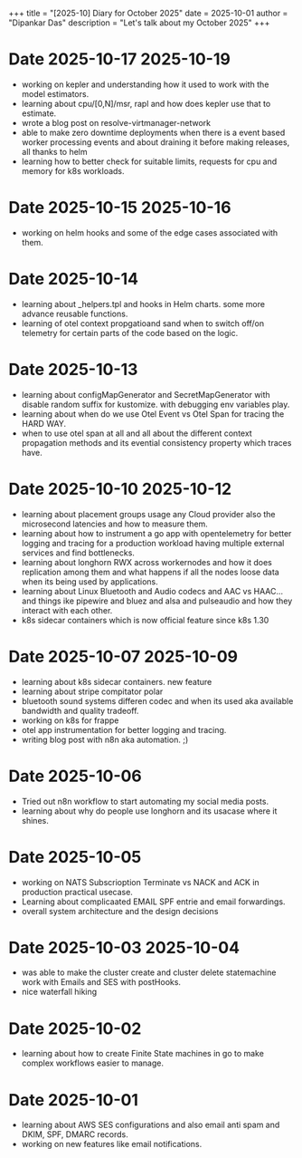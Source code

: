 +++
title = "[2025-10] Diary for October 2025"
date = 2025-10-01
author = "Dipankar Das"
description = "Let's talk about my October 2025"
+++

# Date 2025-10-17 2025-10-19
* working on kepler and understanding how it used to work with the model estimators.
* learning about cpu/\[0,N\]/msr, rapl and how does kepler use that to estimate.
* wrote a blog post on resolve-virtmanager-network
* able to make zero downtime deployments when there is a event based worker processing events and about draining it before making releases, all thanks to helm 
* learning how to better check for suitable limits, requests for cpu and memory for k8s workloads.

# Date 2025-10-15 2025-10-16
* working on helm hooks and some of the edge cases associated with them.

# Date 2025-10-14
* learning about _helpers.tpl and hooks in Helm charts. some more advance reusable functions.
* learning of otel context propgatioand sand when to switch off/on telemetry for certain parts of the code based on the logic.

# Date 2025-10-13
* learning about configMapGenerator and SecretMapGenerator with disable random suffix for kustomize. with debugging env variables play.
* learning about when do we use Otel Event vs Otel Span for tracing the HARD WAY.
* when to use otel span at all and all about the different context propagation methods and its evential consistency property which traces have.

# Date 2025-10-10 2025-10-12
* learning about placement groups usage any Cloud provider also the microsecond latencies and how to measure them.
* learning about how to instrument a go app with opentelemetry for better logging and tracing for a production workload having multiple external services and find bottlenecks.
* learning about longhorn RWX across workernodes and how it does replication among them and what happens if all the nodes loose data when its being used by applications.
* learning about Linux Bluetooth and Audio codecs and AAC vs HAAC... and things ike pipewire and bluez and alsa and pulseaudio and how they interact with each other.
* k8s sidecar containers which is now official feature since k8s 1.30

# Date 2025-10-07 2025-10-09
* learning about k8s sidecar containers. new feature
* learning about stripe compitator polar
* bluetooth sound systems differen codec and when its used aka available bandwidth and quality tradeoff.
* working on k8s for frappe
* otel app instrumentation for better logging and tracing.
* writing blog post with n8n aka automation. ;)

# Date 2025-10-06
* Tried out n8n workflow to start automating my social media posts.
* learning about why do people use longhorn and its usacase where it shines.

# Date 2025-10-05
* working on NATS Subscrioption Terminate vs NACK and ACK in production practical usecase.
* Learning about complicaated EMAIL SPF entrie and email forwardings.
* overall system architecture and the design decisions

# Date 2025-10-03 2025-10-04
* was able to make the cluster create and cluster delete statemachine work with Emails and SES with postHooks.
* nice waterfall hiking

# Date 2025-10-02
* learning about how to create Finite State machines in go to make complex workflows easier to manage.

# Date 2025-10-01
* learning about AWS SES configurations and also email anti spam and DKIM, SPF, DMARC records.
* working on new features like email notifications.
